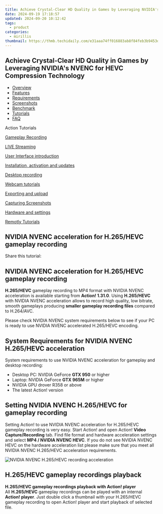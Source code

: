 ```yaml
---
title: Achieve Crystal-Clear HD Quality in Games by Leveraging NVIDIA's NVENC for HEVC Compression Technology
date: 2024-09-19 17:18:57
updated: 2024-09-20 10:12:42
tags:
  - product
categories:
  - mirillis
thumbnail: https://thmb.techidaily.com/e31aaa74ff016883ab8f84feb3b9453dbf2ea0039f672d3d44453dbbd8a5a231.jpg
---
```


## Achieve Crystal-Clear HD Quality in Games by Leveraging NVIDIA's NVENC for HEVC Compression Technology

* [Overview](https://tools.techidaily.com/mirillis/products/)
* [Features](https://tools.techidaily.com/mirillis/products/)
* [Requirements](https://tools.techidaily.com/mirillis/products/)
* [Screenshots](https://tools.techidaily.com/mirillis/products/)
* [Benchmark](https://tools.techidaily.com/mirillis/products/)
* [Tutorials](https://tools.techidaily.com/mirillis/products/)
* [FAQ](https://tools.techidaily.com/mirillis/products/)

Action Tutorials

[Gameplay Recording](https://tools.techidaily.com/mirillis/products/) 

[LIVE Streaming](https://tools.techidaily.com/mirillis/products/) 

[User Interface introduction](https://tools.techidaily.com/mirillis/products/) 

[Installation, activation and updates](https://tools.techidaily.com/mirillis/products/) 

[Desktop recording](https://tools.techidaily.com/mirillis/products/) 

[Webcam tutorials](https://tools.techidaily.com/mirillis/products/) 

[Exporting and upload](https://tools.techidaily.com/mirillis/products/) 

[Capturing Screenshots](https://tools.techidaily.com/mirillis/products/) 

[Hardware and settings](https://tools.techidaily.com/mirillis/products/) 

[Remotly Tutorials](https://remotly.com/tutorials/getting-started-with-remotly-for-windows-pc) 

## NVIDIA NVENC acceleration for H.265/HEVC gameplay recording

  
 Share this tutorial:

##  NVIDIA NVENC acceleration for H.265/HEVC gameplay recording 

**H.265/HEVC** gameplay recording to MP4 format with NVIDIA NVENC acceleration is available starting from **Action! 1.31.0**. Using **H.265/HEVC** with NVIDIA NVENC acceleration allows to record high quality, low bitrate, smooth gameplays producing **smaller gameplay recording files** compared to H.264/AVC.

 Please check NVIDIA NVENC system requirements below to see if your PC is ready to use NVIDIA NVENC accelerated H.265/HEVC encoding.

##  System Requirements for NVIDIA NVENC H.265/HEVC acceleration 

 System requirements to use NVIDIA NVENC acceleration for gameplay and desktop recording:

* Desktop PC: NVIDIA GeForce **GTX 950** or higher
* Laptop: NVIDIA GeForce **GTX 965M** or higher
* NVIDIA GPU drover R358 or above
* The latest Action! version

##  Setting NVIDIA NVENC H.265/HEVC for gameplay recording

 Setting Action! to use NVIDIA NVENC acceleration for H.265/HEVC gameplay recording is very easy. Start Action! and open Action! **Video Capture/Recording** tab. Find file format and hardware acceleration settings and select **MP4 / NVIDIA NVENC HEVC**. If you do not see NVIDIA NVENC HEVC on the hardware acceleration list please make sure that you meet all NVIDIA NVENC H.265/HEVC acceleration requirements. 

![NVIDIA NVENC H.265/HEVC recording acceleration](https://mirillis.com/res/old/gfx/tutorials/hardware_settings/mirillis_action_nvidia_nvenc_acceleration_h265_hevc_recording.jpg "NVIDIA NVENC H.265/HEVC recording acceleration") 

##  H.265/HEVC gameplay recordings playback 

**H.265/HEVC gameplay recordings playback with Action! player**   
 All **H.265/HEVC** gameplay recordings can be played with an internal **Action! player**. Just double click a thumbnail with your H.265/HEVC gameplay recording to open Action! player and start playback of selected file.

<ins class="adsbygoogle"
     style="display:block"
     data-ad-format="autorelaxed"
     data-ad-client="ca-pub-7571918770474297"
     data-ad-slot="1223367746"></ins>



<ins class="adsbygoogle"
     style="display:block"
     data-ad-client="ca-pub-7571918770474297"
     data-ad-slot="8358498916"
     data-ad-format="auto"
     data-full-width-responsive="true"></ins>
